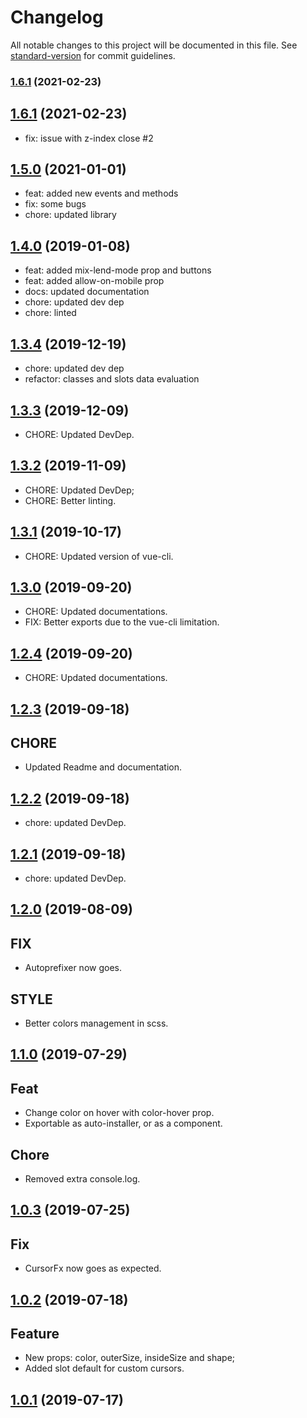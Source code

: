 # Changelog

All notable changes to this project will be documented in this file. See [standard-version](https://github.com/conventional-changelog/standard-version) for commit guidelines.

### [1.6.1](https://github.com/LuXDAmore/vue-cursor-fx/compare/v1.6.0...v1.6.1) (2021-02-23)

## [1.6.1](https://github.com/LuXDAmore/vue-cursor-fx/compare/v1.5.0...v1.6.0) (2021-02-23)

- fix: issue with z-index close #2

## [1.5.0](https://github.com/LuXDAmore/vue-cursor-fx/compare/v1.4.0...v1.5.0) (2021-01-01)

- feat: added new events and methods
- fix: some bugs
- chore: updated library

## [1.4.0](https://github.com/LuXDAmore/vue-cursor-fx/compare/v1.3.4...v1.4.0) (2019-01-08)

- feat: added mix-lend-mode prop and buttons
- feat: added allow-on-mobile prop
- docs: updated documentation
- chore: updated dev dep
- chore: linted

## [1.3.4](https://github.com/LuXDAmore/vue-cursor-fx/compare/v1.3.3...v1.3.4) (2019-12-19)

- chore: updated dev dep
- refactor: classes and slots data evaluation

## [1.3.3](https://github.com/LuXDAmore/vue-cursor-fx/compare/v1.3.2...v1.3.3) (2019-12-09)

- CHORE: Updated DevDep.

## [1.3.2](https://github.com/LuXDAmore/vue-cursor-fx/compare/v1.3.1...v1.3.2) (2019-11-09)

- CHORE: Updated DevDep;
- CHORE: Better linting.

## [1.3.1](https://github.com/LuXDAmore/vue-cursor-fx/compare/v1.3.0...v1.3.1) (2019-10-17)

- CHORE: Updated version of vue-cli.

## [1.3.0](https://github.com/LuXDAmore/vue-cursor-fx/compare/v1.2.4...v1.3.0) (2019-09-20)

- CHORE: Updated documentations.
- FIX: Better exports due to the vue-cli limitation.

## [1.2.4](https://github.com/LuXDAmore/vue-cursor-fx/compare/v1.2.3...v1.2.4) (2019-09-20)

- CHORE: Updated documentations.

## [1.2.3](https://github.com/LuXDAmore/vue-cursor-fx/compare/v1.2.2...v1.2.3) (2019-09-18)

## CHORE

- Updated Readme and documentation.

## [1.2.2](https://github.com/LuXDAmore/vue-cursor-fx/compare/v1.2.1...v1.2.2) (2019-09-18)

- chore: updated DevDep.

## [1.2.1](https://github.com/LuXDAmore/vue-cursor-fx/compare/v1.2.0...v1.2.1) (2019-09-18)

- chore: updated DevDep.

## [1.2.0](https://github.com/LuXDAmore/vue-cursor-fx/compare/v1.1.0...v1.2.0) (2019-08-09)

## FIX

- Autoprefixer now goes.

## STYLE

- Better colors management in scss.

## [1.1.0](https://github.com/LuXDAmore/vue-cursor-fx/compare/v1.0.3...v1.1.0) (2019-07-29)

## Feat

- Change color on hover with color-hover prop.
- Exportable as auto-installer, or as a component.

## Chore

- Removed extra console.log.

## [1.0.3](https://github.com/LuXDAmore/vue-cursor-fx/compare/v1.0.2...v1.0.3) (2019-07-25)

## Fix

- CursorFx now goes as expected.

## [1.0.2](https://github.com/LuXDAmore/vue-cursor-fx/compare/v1.0.1...v1.0.2) (2019-07-18)

## Feature

- New props: color, outerSize, insideSize and shape;
- Added slot default for custom cursors.

## [1.0.1](https://github.com/LuXDAmore/vue-cursor-fx/compare/v1.0.0...v1.0.1) (2019-07-17)
